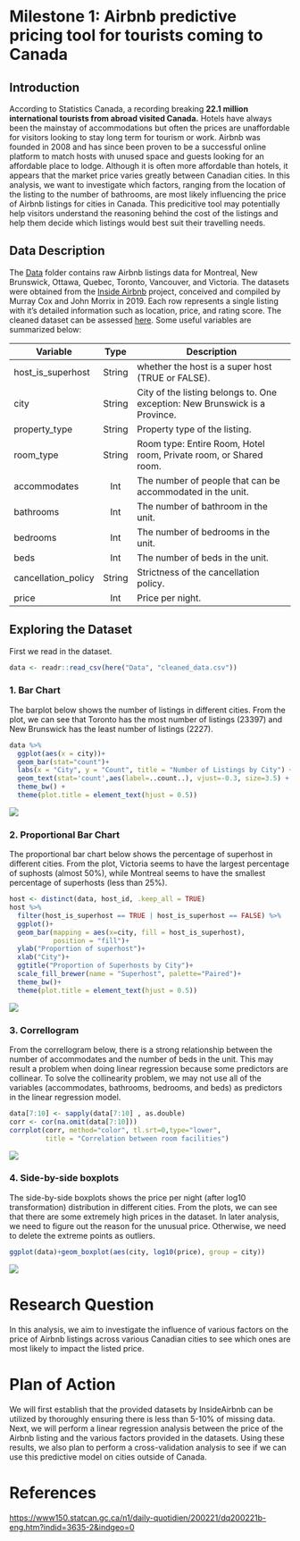 Milestone 1: Airbnb predictive pricing tool for tourists coming to
Canada
================

## Introduction

According to Statistics Canada, a recording breaking **22.1 million
international tourists from abroad visited Canada.** Hotels have always
been the mainstay of accommodations but often the prices are
unaffordable for visitors looking to stay long term for tourism or work.
Airbnb was founded in 2008 and has since been proven to be a successful
online platform to match hosts with unused space and guests looking for
an affordable place to lodge. Although it is often more affordable than
hotels, it appears that the market price varies greatly between Canadian
cities. In this analysis, we want to investigate which factors, ranging
from the location of the listing to the number of bathrooms, are most
likely influencing the price of Airbnb listings for cities in Canada.
This predicitive tool may potentially help visitors understand the
reasoning behind the cost of the listings and help them decide which
listings would best suit their travelling needs.

## Data Description

The
[Data](https://github.com/STAT547-UBC-2019-20/group_3_mksm1228_sihaoyu1220/tree/master/Data)
folder contains raw Airbnb listings data for Montreal, New Brunswick,
Ottawa, Quebec, Toronto, Vancouver, and Victoria. The datasets were
obtained from the [Inside
Airbnb](http://insideairbnb.com/new-york-city/) project, conceived and
compiled by Murray Cox and John Morrix in 2019. Each row represents a
single listing with it’s detailed information such as location, price,
and rating score. The cleaned dataset can be assessed
[here](https://github.com/STAT547-UBC-2019-20/group_3_mksm1228_sihaoyu1220/tree/master/Data/cleaned_data).
Some useful variables are summarized
below:

| Variable             |  Type  | Description                                                                 |
| -------------------- | :----: | --------------------------------------------------------------------------- |
| host\_is\_superhost  | String | whether the host is a super host (TRUE or FALSE).                           |
| city                 | String | City of the listing belongs to. One exception: New Brunswick is a Province. |
| property\_type       | String | Property type of the listing.                                               |
| room\_type           | String | Room type: Entire Room, Hotel room, Private room, or Shared room.           |
| accommodates         |  Int   | The number of people that can be accommodated in the unit.                  |
| bathrooms            |  Int   | The number of bathroom in the unit.                                         |
| bedrooms             |  Int   | The number of bedrooms in the unit.                                         |
| beds                 |  Int   | The number of beds in the unit.                                             |
| cancellation\_policy | String | Strictness of the cancellation policy.                                      |
| price                |  Int   | Price per night.                                                            |

## Exploring the Dataset

First we read in the dataset.

``` r
data <- readr::read_csv(here("Data", "cleaned_data.csv"))
```

### 1\. Bar Chart

The barplot below shows the number of listings in different cities. From
the plot, we can see that Toronto has the most number of listings
(23397) and New Brunswick has the least number of listings (2227).

``` r
data %>% 
  ggplot(aes(x = city))+
  geom_bar(stat="count")+
  labs(x = "City", y = "Count", title = "Number of Listings by City") + 
  geom_text(stat='count',aes(label=..count..), vjust=-0.3, size=3.5) + 
  theme_bw() +
  theme(plot.title = element_text(hjust = 0.5))
```

![](Milestone-1_files/figure-gfm/unnamed-chunk-1-1.png)<!-- -->

### 2\. Proportional Bar Chart

The proportional bar chart below shows the percentage of superhost in
different cities. From the plot, Victoria seems to have the largest
percentage of suphosts (almost 50%), while Montreal seems to have the
smallest percentage of superhosts (less than 25%).

``` r
host <- distinct(data, host_id, .keep_all = TRUE)
host %>% 
  filter(host_is_superhost == TRUE | host_is_superhost == FALSE) %>% 
  ggplot()+
  geom_bar(mapping = aes(x=city, fill = host_is_superhost),
           position = "fill")+
  ylab("Proportion of superhost")+
  xlab("City")+
  ggtitle("Proportion of Superhosts by City")+
  scale_fill_brewer(name = "Superhost", palette="Paired")+
  theme_bw()+
  theme(plot.title = element_text(hjust = 0.5))
```

![](Milestone-1_files/figure-gfm/unnamed-chunk-2-1.png)<!-- -->

### 3\. Correllogram

From the correllogram below, there is a strong relationship between the
number of accommodates and the number of beds in the unit. This may
result a problem when doing linear regression because some predictors
are collinear. To solve the collinearity problem, we may not use all of
the variables (accommodates, bathrooms, bedrooms, and beds) as
predictors in the linear regression model.

``` r
data[7:10] <- sapply(data[7:10] , as.double)
corr <- cor(na.omit(data[7:10]))
corrplot(corr, method="color", tl.srt=0,type="lower",
         title = "Correlation between room facilities")
```

![](Milestone-1_files/figure-gfm/unnamed-chunk-3-1.png)<!-- -->

### 4\. Side-by-side boxplots

The side-by-side boxplots shows the price per night (after log10
transformation) distribution in different cities. From the plots, we can
see that there are some extremely high prices in the dataset. In later
analysis, we need to figure out the reason for the unusual price.
Otherwise, we need to delete the extreme points as outliers.

``` r
ggplot(data)+geom_boxplot(aes(city, log10(price), group = city))
```

![](Milestone-1_files/figure-gfm/unnamed-chunk-4-1.png)<!-- -->

# Research Question

In this analysis, we aim to investigate the influence of various factors
on the price of Airbnb listings across various Canadian cities to see
which ones are most likely to impact the listed price.

# Plan of Action

We will first establish that the provided datasets by InsideAirbnb can
be utilized by thoroughly ensuring there is less than 5-10% of missing
data. Next, we will perform a linear regression analysis between the
price of the Airbnb listing and the various factors provided in the
datasets. Using these results, we also plan to perform a
cross-validation analysis to see if we can use this predictive model on
cities outside of
Canada.

# References

<https://www150.statcan.gc.ca/n1/daily-quotidien/200221/dq200221b-eng.htm?indid=3635-2&indgeo=0>
